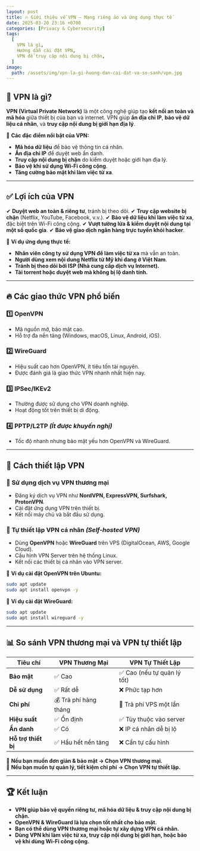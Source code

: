 ```yaml
---
layout: post
title: 🔥 Giới thiệu về VPN – Mạng riêng ảo và ứng dụng thực tế
date: 2025-03-20 23:16 +0700
categories: [Privacy & Cybersecurity]
tags:
  [
    VPN là gì,
    Hướng dẫn cài đặt VPN,
    VPN để truy cập nội dung bị chặn,
  ]
image:
  path: /assets/img/vpn-la-gi-huong-dan-cai-dat-va-so-sanh/vpn.jpg
---
```


## 🎯 **VPN là gì?**
**VPN (Virtual Private Network)** là một công nghệ giúp tạo **kết nối an toàn và mã hóa** giữa thiết bị của bạn và internet. VPN giúp **ẩn địa chỉ IP**, **bảo vệ dữ liệu cá nhân**, và **truy cập nội dung bị giới hạn địa lý**.

📌 **Các đặc điểm nổi bật của VPN:**
- **Mã hóa dữ liệu** để bảo vệ thông tin cá nhân.
- **Ẩn địa chỉ IP** để duyệt web ẩn danh.
- **Truy cập nội dung bị chặn** do kiểm duyệt hoặc giới hạn địa lý.
- **Bảo vệ khi sử dụng Wi-Fi công cộng**.
- **Tăng cường bảo mật khi làm việc từ xa**.

---

## ✅ **Lợi ích của VPN**
✔ **Duyệt web an toàn & riêng tư**, tránh bị theo dõi.
✔ **Truy cập website bị chặn** (Netflix, YouTube, Facebook, v.v.).
✔ **Bảo vệ dữ liệu khi làm việc từ xa**, đặc biệt trên Wi-Fi công cộng.
✔ **Vượt tường lửa & kiểm duyệt nội dung tại một số quốc gia**.
✔ **Bảo vệ giao dịch ngân hàng trực tuyến khỏi hacker**.

🚀 **Ví dụ ứng dụng thực tế:**
- **Nhân viên công ty sử dụng VPN để làm việc từ xa** mà vẫn an toàn.
- **Người dùng xem nội dung Netflix từ Mỹ khi đang ở Việt Nam**.
- **Tránh bị theo dõi bởi ISP (Nhà cung cấp dịch vụ Internet).**
- **Tải torrent hoặc duyệt web mà không bị lộ danh tính.**

---

## 🔥 **Các giao thức VPN phổ biến**
### **1️⃣ OpenVPN**
- Mã nguồn mở, bảo mật cao.
- Hỗ trợ đa nền tảng (Windows, macOS, Linux, Android, iOS).

### **2️⃣ WireGuard**
- Hiệu suất cao hơn OpenVPN, ít tiêu tốn tài nguyên.
- Được đánh giá là giao thức VPN nhanh nhất hiện nay.

### **3️⃣ IPSec/IKEv2**
- Thường được sử dụng cho VPN doanh nghiệp.
- Hoạt động tốt trên thiết bị di động.

### **4️⃣ PPTP/L2TP** *(Ít được khuyến nghị)*
- Tốc độ nhanh nhưng bảo mật yếu hơn OpenVPN và WireGuard.

---

## 🚀 **Cách thiết lập VPN**
### 🔹 **Sử dụng dịch vụ VPN thương mại**
- Đăng ký dịch vụ VPN như **NordVPN, ExpressVPN, Surfshark, ProtonVPN**.
- Cài đặt ứng dụng VPN trên thiết bị.
- Kết nối máy chủ và bắt đầu sử dụng.

### 🔹 **Tự thiết lập VPN cá nhân** *(Self-hosted VPN)*
- Dùng **OpenVPN** hoặc **WireGuard** trên VPS (DigitalOcean, AWS, Google Cloud).
- Cấu hình VPN Server trên hệ thống Linux.
- Kết nối các thiết bị cá nhân vào VPN server.

📌 **Ví dụ cài đặt OpenVPN trên Ubuntu:**
```bash
sudo apt update
sudo apt install openvpn -y
```

📌 **Ví dụ cài đặt WireGuard:**
```bash
sudo apt update
sudo apt install wireguard -y
```

---

## 📊 **So sánh VPN thương mại và VPN tự thiết lập**

| **Tiêu chí**         | **VPN Thương Mại** | **VPN Tự Thiết Lập** |
|---------------------|----------------|----------------|
| **Bảo mật**        | ✅ Cao         | ✅ Cao (nếu tự quản lý tốt) |
| **Dễ sử dụng**     | ✅ Rất dễ      | ❌ Phức tạp hơn |
| **Chi phí**        | 💰 Trả phí hàng tháng | 🚀 Trả phí VPS một lần |
| **Hiệu suất**      | ✅ Ổn định     | ✅ Tùy thuộc vào server |
| **Ẩn danh**       | ✅ Có          | ❌ IP cá nhân dễ bị lộ |
| **Hỗ trợ thiết bị**| ✅ Hầu hết nền tảng | ❌ Cần tự cấu hình |

📌 **Nếu bạn muốn đơn giản & bảo mật → Chọn VPN thương mại.**  
📌 **Nếu bạn muốn tự quản lý, tiết kiệm chi phí → Chọn VPN tự thiết lập.**

---

## 🏆 **Kết luận**
- **VPN giúp bảo vệ quyền riêng tư, mã hóa dữ liệu & truy cập nội dung bị chặn.**
- **OpenVPN & WireGuard là lựa chọn tốt nhất cho bảo mật.**
- **Bạn có thể dùng VPN thương mại hoặc tự xây dựng VPN cá nhân.**
- **Dùng VPN khi làm việc từ xa, truy cập nội dung bị giới hạn, hoặc bảo vệ khi dùng Wi-Fi công cộng.**